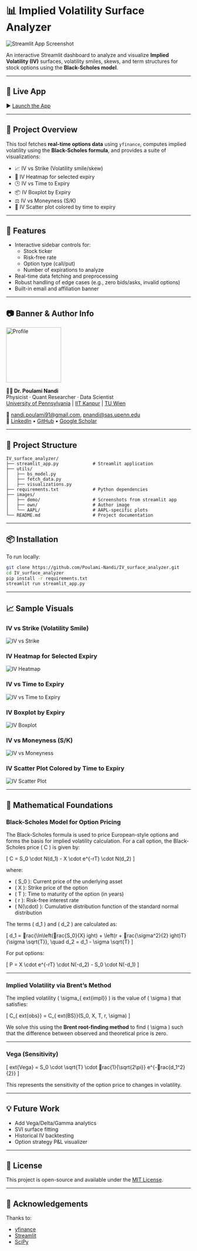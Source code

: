 
# 📊 Implied Volatility Surface Analyzer

![Streamlit App Screenshot](https://github.com/Poulami-Nandi/IV_surface_analyzer/raw/main/images/demo/banner_screenshot.png)

An interactive Streamlit dashboard to analyze and visualize **Implied Volatility (IV)** surfaces, volatility smiles, skews, and term structures for stock options using the **Black-Scholes model**.

---

## 🚀 Live App

▶️ [Launch the App](https://ivsurfaceanalyzer-fv9ni87dppyftsappw6q87h.streamlit.app)

---

## 🧠 Project Overview

This tool fetches **real-time options data** using `yfinance`, computes implied volatility using the **Black-Scholes formula**, and provides a suite of visualizations:

- 📈 IV vs Strike (Volatility smile/skew)
- 🧊 IV Heatmap for selected expiry
- 🕒 IV vs Time to Expiry
- 📦 IV Boxplot by Expiry
- ⚖️ IV vs Moneyness (S/K)
- 🎯 IV Scatter plot colored by time to expiry

---

## 🔧 Features

- Interactive sidebar controls for:
  - Stock ticker
  - Risk-free rate
  - Option type (call/put)
  - Number of expirations to analyze
- Real-time data fetching and preprocessing
- Robust handling of edge cases (e.g., zero bids/asks, invalid options)
- Built-in email and affiliation banner

---

## 📷 Banner & Author Info

<img src="https://github.com/Poulami-Nandi/IV_surface_analyzer/raw/main/images/own/own_image.jpg" alt="Profile" width="150"/>

**👩‍🔬 Dr. Poulami Nandi**  
Physicist · Quant Researcher · Data Scientist  
[University of Pennsylvania](https://live-sas-physics.pantheon.sas.upenn.edu/people/poulami-nandi) | [IIT Kanpur](https://www.iitk.ac.in/) | [TU Wien](http://www.itp.tuwien.ac.at/CPT/index.htm?date=201838&cats=xbrbknmztwd)

📧 [nandi.poulami91@gmail.com](mailto:nandi.poulami91@gmail.com), [pnandi@sas.upenn.edu](mailto:pnandi@sas.upenn.edu)  
🔗 [LinkedIn](https://www.linkedin.com/in/poulami-nandi-a8a12917b/) • [GitHub](https://github.com/Poulami-Nandi) • [Google Scholar](https://scholar.google.co.in/citations?user=bOYJeAYAAAAJ&hl=en)

---

## 📁 Project Structure

```
IV_surface_analyzer/
├── streamlit_app.py             # Streamlit application
├── utils/
│   ├── bs_model.py
│   ├── fetch_data.py
│   ├── visualizations.py
├── requirements.txt             # Python dependencies
├── images/
│   ├── demo/                    # Screenshots from streamlit app
│   ├── own/                     # Author image
│   └── AAPL/                    # AAPL-specific plots
└── README.md                    # Project documentation
```

---

## 📦 Installation

To run locally:

```bash
git clone https://github.com/Poulami-Nandi/IV_surface_analyzer.git
cd IV_surface_analyzer
pip install -r requirements.txt
streamlit run streamlit_app.py
```

---

## 📈 Sample Visuals

### IV vs Strike (Volatility Smile)

![IV vs Strike](https://github.com/Poulami-Nandi/IV_surface_analyzer/raw/main/images/AAPL/IVvsStrikeAAPL.png)

### IV Heatmap for Selected Expiry

![IV Heatmap](https://github.com/Poulami-Nandi/IV_surface_analyzer/raw/main/images/AAPL/IVheatmapAAPL.png)

### IV vs Time to Expiry

![IV vs Time to Expiry](https://github.com/Poulami-Nandi/IV_surface_analyzer/raw/main/images/AAPL/IVdistributionAAPL.png)

### IV Boxplot by Expiry

![IV Boxplot](https://github.com/Poulami-Nandi/IV_surface_analyzer/raw/main/images/AAPL/IVvsTimeAAPL.png)

### IV vs Moneyness (S/K)

![IV vs Moneyness](https://github.com/Poulami-Nandi/IV_surface_analyzer/raw/main/images/AAPL/IVvsMoneynessAAPL.png)

### IV Scatter Plot Colored by Time to Expiry

![IV Scatter Plot](https://github.com/Poulami-Nandi/IV_surface_analyzer/raw/main/images/AAPL/IVvsStrikeWithTimeToExpiryAAPL.png)

---

## 🧠 Mathematical Foundations

### Black-Scholes Model for Option Pricing

The Black-Scholes formula is used to price European-style options and forms the basis for implied volatility calculation. For a call option, the Black-Scholes price \( C \) is given by:

\[
C = S_0 \cdot N(d_1) - X \cdot e^{-rT} \cdot N(d_2)
\]

where:

- \( S_0 \): Current price of the underlying asset
- \( X \): Strike price of the option
- \( T \): Time to maturity of the option (in years)
- \( r \): Risk-free interest rate
- \( N(\cdot) \): Cumulative distribution function of the standard normal distribution

The terms \( d_1 \) and \( d_2 \) are calculated as:

\[
d_1 = rac{\ln\left(rac{S_0}{X}
ight) + \left(r + rac{\sigma^2}{2}
ight)T}{\sigma \sqrt{T}}, \quad d_2 = d_1 - \sigma \sqrt{T}
\]

For put options:

\[
P = X \cdot e^{-rT} \cdot N(-d_2) - S_0 \cdot N(-d_1)
\]

---

### Implied Volatility via Brent’s Method

The implied volatility \( \sigma_{	ext{impl}} \) is the value of \( \sigma \) that satisfies:

\[
C_{	ext{obs}} = C_{	ext{BS}}(S_0, X, T, r, \sigma)
\]

We solve this using the **Brent root-finding method** to find \( \sigma \) such that the difference between observed and theoretical price is zero.

---

### Vega (Sensitivity)

\[
	ext{Vega} = S_0 \cdot \sqrt{T} \cdot rac{1}{\sqrt{2\pi}} e^{-rac{d_1^2}{2}}
\]

This represents the sensitivity of the option price to changes in volatility.

---

## 💡 Future Work

- Add Vega/Delta/Gamma analytics
- SVI surface fitting
- Historical IV backtesting
- Option strategy P&L visualizer

---

## 📜 License

This project is open-source and available under the [MIT License](LICENSE).

---

## 🙌 Acknowledgements

Thanks to:

- [yfinance](https://github.com/ranaroussi/yfinance)
- [Streamlit](https://streamlit.io/)
- [SciPy](https://scipy.org/)
